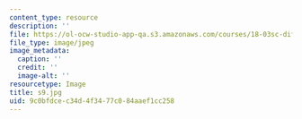 ```yaml
---
content_type: resource
description: ''
file: https://ol-ocw-studio-app-qa.s3.amazonaws.com/courses/18-03sc-differential-equations-fall-2011/9c0bfdcec34d4f3477c084aaef1cc258_s9.jpg
file_type: image/jpeg
image_metadata:
  caption: ''
  credit: ''
  image-alt: ''
resourcetype: Image
title: s9.jpg
uid: 9c0bfdce-c34d-4f34-77c0-84aaef1cc258
---
```

